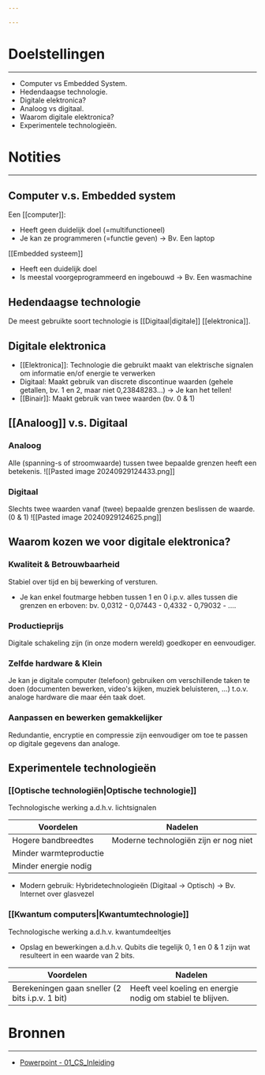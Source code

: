 ```yaml
---

---
```

# Doelstellingen
---
- Computer vs Embedded System.
- Hedendaagse technologie.
- Digitale elektronica?
- Analoog vs digitaal.
- Waarom digitale elektronica?
- Experimentele technologieën.

# Notities
--- 
## Computer v.s. Embedded system
Een [[computer]]:
- Heeft geen duidelijk doel (=multifunctioneel)
- Je kan ze programmeren (=functie geven)
-> Bv. Een laptop

[[Embedded systeem]]
- Heeft een duidelijk doel
- Is meestal voorgeprogrammeerd en ingebouwd
-> Bv. Een wasmachine

## Hedendaagse technologie
De meest gebruikte soort technologie is [[Digitaal|digitale]] [[elektronica]].

## Digitale elektronica
- [[Elektronica]]: Technologie die gebruikt maakt van elektrische signalen om informatie en/of energie te verwerken
- Digitaal: Maakt gebruik van discrete discontinue waarden (gehele getallen, bv. 1 en 2, maar niet 0,23848283...) -> Je kan het tellen!
- [[Binair]]: Maakt gebruik van twee waarden (bv. 0 & 1)

## [[Analoog]] v.s. Digitaal
### Analoog
Alle (spanning-s of stroomwaarde) tussen twee bepaalde grenzen heeft een betekenis.
![[Pasted image 20240929124433.png]]
### Digitaal
Slechts twee waarden vanaf (twee) bepaalde grenzen beslissen de waarde. (0 & 1)
![[Pasted image 20240929124625.png]]

## Waarom kozen we voor digitale elektronica?
### Kwaliteit & Betrouwbaarheid
Stabiel over tijd en bij bewerking of versturen. 
- Je kan enkel foutmarge hebben tussen 1 en 0 i.p.v. alles tussen die grenzen en erboven: bv. 0,0312 - 0,07443 - 0,4332 - 0,79032 - ....

### Productieprijs
Digitale schakeling zijn (in onze modern wereld) goedkoper en eenvoudiger.

### Zelfde hardware & Klein
Je kan je digitale computer (telefoon) gebruiken om verschillende taken te doen (documenten bewerken, video's kijken, muziek beluisteren, ...) t.o.v. analoge hardware die maar één taak doet.

### Aanpassen en bewerken gemakkelijker
Redundantie, encryptie en compressie zijn eenvoudiger om toe te passen op digitale gegevens dan analoge.

## Experimentele technologieën
### [[Optische technologiën|Optische technologie]]
Technologische werking a.d.h.v. lichtsignalen

| Voordelen              | Nadelen                               |
| ---------------------- | ------------------------------------- |
| Hogere bandbreedtes    | Moderne technologiën zijn er nog niet |
| Minder warmteproductie |                                       |
| Minder energie nodig   |                                       |
-  Modern gebruik: Hybridetechnologieën (Digitaal -> Optisch)
-> Bv. Internet over glasvezel

### [[Kwantum computers|Kwantumtechnologie]]
Technologische werking a.d.h.v. kwantumdeeltjes 
- Opslag en bewerkingen a.d.h.v. Qubits die tegelijk 0, 1 en 0 & 1 zijn wat resulteert in een waarde van 2 bits.

| Voordelen                                       | Nadelen                                                    |
| ----------------------------------------------- | ---------------------------------------------------------- |
| Berekeningen gaan sneller (2 bits i.p.v. 1 bit) | Heeft veel koeling en energie nodig om stabiel te blijven. |


# Bronnen
---
- [Powerpoint - 01_CS_Inleiding](https://chamilo.hogent.be/index.php?application=Chamilo%5CApplication%5CWeblcms&go=CourseViewer&course=59249&tool=LearningPath&tool_action=ComplexDisplay&publication=2396043&preview_content_object_id=4830731&learning_path_action=Viewer&child_id=438432)